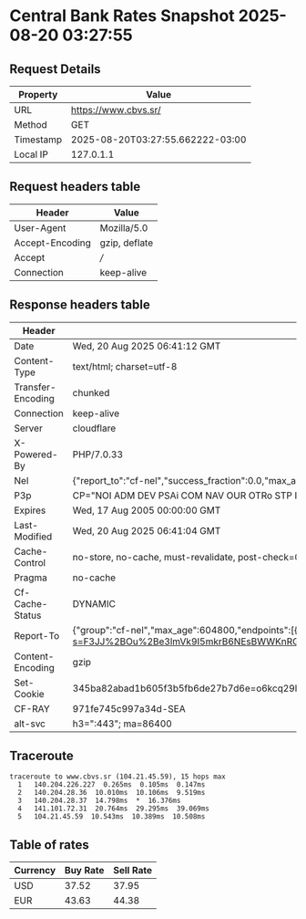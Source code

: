 # Central Bank Rates Snapshot 2025-08-20 03:27:55
## Request Details

| Property | Value |
|----------|-------|
| URL | https://www.cbvs.sr/ |
| Method | GET |
| Timestamp | 2025-08-20T03:27:55.662222-03:00 |
| Local IP | 127.0.1.1 |
    
## Request headers table

| Header | Value |
|--------|-------|
| User-Agent | Mozilla/5.0 |
| Accept-Encoding | gzip, deflate |
| Accept | */* |
| Connection | keep-alive |

    
## Response headers table
| Header | Value |
|--------|-------|
| Date | Wed, 20 Aug 2025 06:41:12 GMT |
| Content-Type | text/html; charset=utf-8 |
| Transfer-Encoding | chunked |
| Connection | keep-alive |
| Server | cloudflare |
| X-Powered-By | PHP/7.0.33 |
| Nel | {"report_to":"cf-nel","success_fraction":0.0,"max_age":604800} |
| P3p | CP="NOI ADM DEV PSAi COM NAV OUR OTRo STP IND DEM" |
| Expires | Wed, 17 Aug 2005 00:00:00 GMT |
| Last-Modified | Wed, 20 Aug 2025 06:41:04 GMT |
| Cache-Control | no-store, no-cache, must-revalidate, post-check=0, pre-check=0 |
| Pragma | no-cache |
| Cf-Cache-Status | DYNAMIC |
| Report-To | {"group":"cf-nel","max_age":604800,"endpoints":[{"url":"https://a.nel.cloudflare.com/report/v4?s=F3JJ%2BOu%2Be3lmVk9I5mkrB6NEsBWWKnRGVH12m0KRorL6b7%2BCMzoEFfT5bIel4PmwWcdiYTLCTpc%2FfQ8BEKjFZeedJOGDUuFWnf3Z"}]} |
| Content-Encoding | gzip |
| Set-Cookie | 345ba82abad1b605f3b5fb6de27b7d6e=o6kcq29hhnfc0ga5p03uv20ef6; HttpOnly; Path=/ |
| CF-RAY | 971fe745c997a34d-SEA |
| alt-svc | h3=":443"; ma=86400 |

## Traceroute 

```
traceroute to www.cbvs.sr (104.21.45.59), 15 hops max
  1   140.204.226.227  0.265ms  0.105ms  0.147ms 
  2   140.204.28.36  10.010ms  10.106ms  9.519ms 
  3   140.204.28.37  14.798ms  *  16.376ms 
  4   141.101.72.31  20.764ms  29.295ms  39.069ms 
  5   104.21.45.59  10.543ms  10.389ms  10.508ms 

```

## Table of rates

| Currency | Buy Rate | Sell Rate |
|----------|----------|-----------|
| USD | 37.52 | 37.95 |
| EUR | 43.63 | 44.38 |

